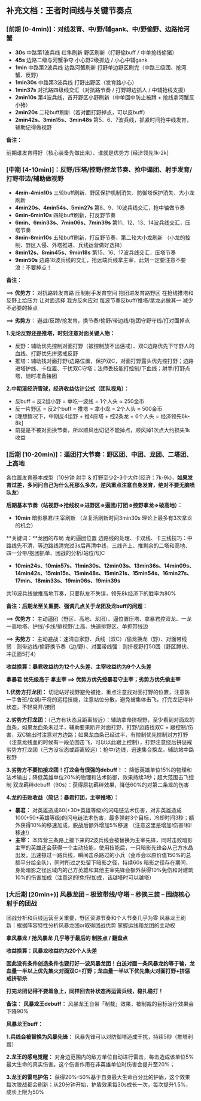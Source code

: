 ## 补充文档：王者时间线与关键节奏点

### [前期 (0-4min)]：对线发育、中/野/辅gank、中/野偷野、边路抢河蟹
- **30s** 中路第1波兵线 红隼刷新 野区刷新（打野偷buff / 中单抢线偷猪）
- **45s** 边路二级与河蟹争夺 小心野2级抓边 / 小心中辅gank
- **1min** 中路第2波兵线 边路河蟹刷新 打野单边野区刷完（中路三级团、抢河蟹、反野） 
- **1min30s** 中路第3波兵线 打野出野区（发育路小心）
- **1min37s** 对抗路四级线交汇（对抗路节奏 / 打野蹲边抓人 / 中辅抢线支援）
- **2min10s** 第4波兵线，首开野区小野刷新（中单回中防止被蹲 + 抢线拿河蟹反小猪）
- **2min20s** 二轮buff刷新（若对面打野掉点，可以反buff）
- **2min42s、3min15s、3min48s** 第5、6、7波兵线，抓紧时间抢中线发育，辅助记得做视野

**备注：**

前期谁发育得好（核心装备先做出来）、谁就是优势方 [经济领先1k-2k]

### [中期 (4-10min)]：反野/压塔/控野/控龙节奏、抢中逼团、射手发育/打野带边/辅助做视野
- **4min-4min10s** 三轮buff刷新、野区保护机制消失、防御塔保护消失、大小龙刷新 
- **4min20s、4min54s、5min27s** 第8、9、10波兵线交汇，抢中轴做节奏
- **6min-6min10s** 四轮buff刷新，打反野节奏
- **6min、6min33s、7min06s、7min39s** 第11、12、13、14波兵线交汇，压塔节奏
- **8min-8min10s** 五轮buff刷新，打反野节奏、第二轮大小龙刷新
（小龙的控制、野区入侵、外塔推进、兵线运营做好选择）
- **8min12s、8min45s、9min18s** 第15、16、17波兵线交汇，压塔节奏
- **9min50s** 边路18波兵线的交汇，抢远端兵线拿主宰，此刻一定要注意不要浪！不要掉点！

**备注：**

==> **优势方：** 对抗路转发育路 压制射手发育空间 抱团进发育路野区 在抢线推塔和反野上给压力 让对面选择 我方反向应对 每波节奏反buff/推塔/拿龙必做其一 减少不必要的掉点

==> **劣势方：** 避战/反蹲/抢发育，换节奏/偷野/带边线/抱团守野守线/打对面掉点

**1.无论反野还是推塔，时刻注意对面关键人物：**
- 反野：辅助优先控制对面打野（被控制放不出惩戒）、双C边路优先下守野人的血线、打野优先拼惩戒反野
- 推塔：辅助找对面打野\边路位置，保护双C，对面打野露头优先控打野；边路进塔护线、卡位置、干扰双C守塔；法师丢技能打控制/下血线；射手/打野点塔，随时准备接团 

**2.中期滚经济雪球，经济收益估计公式（团队视角）：**
- 反buff = 反2组小野 = 单吃一波线 = 1个人头 ≈ 250金币
- 反一片野区 = 反2个buff = 推塔 = 拿小龙 = 2个人头 ≈ 500金币
- [理想情况下，中期反4组野 + 推4座塔 + 控2条龙 + 6个人头 = 经济领先6k-8k]
- 前提是不被对面换节奏，所以顺风也切记不能掉点，顺风掉1次点大约损失1k收益

### [后期 (10-20min)]：逼团打大节奏：野区团、中团、龙团、二塔团、上高地

各位置发育基本成型（10分钟 射手 & 打野至少2-3个大件(经济：7k-9k)，**如果发育过差，多问问自己为什么死那么多次，逆风重点注意自身发育，绝对不要无脑喷队友**）

**后期基本节奏（站视野=>抢线权=>进野区=>逼团/打团=>控野拿龙=>破高地）：**
- **10min** 暗影暴君/主宰刷新 （龙复活刷新时间3min30s 理论上最多有3次拿龙的机会）
    
**关键词：**龙团的布局 龙的逼团位置 边路线的处理、卡双线、卡三线技巧：中路线先不清，等边路线清完过3s后再清中线，三线齐上、推剩余的二塔和高地、四一分带/抱团抓单、团战的分析/站位/切C

- **10min24s、10min57s、11min30s、12min03s、13min36s、14min09s、14min42s、15min15s、15min48s、15min21s、15min54s、16min27s、17min、18min33s、19min06s、19min39s**

共16波兵线做推高地节奏，只要队友不失误，领先8k经济下的胜率为80%

**备注：后期龙至关重要、强调几点关于龙团及龙buff的问题：**

==> **优势方：** 主动逼团（野区、高地、龙团）、逼位置压塔、拿暴君控双龙、一龙一高地塔、护线/卡线/排视野/上高、快速排野区、单抓带线边

==> **劣势方：** 主动避战：速清自家野、兵线（双C）/偷龙换龙（野）、对面带线弱：则带边线/偷野换节奏（边/野）、对面带线强：则挤视野打50团（野区蹲伏、冲正面5打4）

**收益换算：暴君收益约为12个人头差、主宰收益约为9个人头差**

**拿暴君 优先级高于 拿主宰 ==> 优势方优先控暴君守主宰；劣势方优先偷主宰**

**1.优势方打龙团：** 切记站好视野避免被抢，重点注意找对面打野的位置，注意防一手鲁班/女娲/干将的远程技能，注意站位分散，避免被集体击飞，打完龙记得补状态，不轻易开/接团

**2.劣势方打龙团：**（己方有状态且距离较近）：辅助拿命挤视野，至少看到对面龙的血条，如果龙血条未过半，辅助要果断开对面打野，打野/边路找双C + 跟控制/伤害，双C输出时注意对方边路；如果龙血条已经过半，有控制优先控制对方打野（注意龙残血的时候有一段范围击飞，可以以此跟上控制），打野注意绕后拼惩戒
劣势方打龙团（己方没状态或距离较远）：抢中/边线，迅速集合换龙，辅助站中路视野

**3.劣势方不要怕接龙团！打龙会有很强的debuff！：** 降低英雄单位15%的物理和法术输出；降低英雄单位20%的物理和法术防御，效果持续3秒；超大范围击飞控制
双龙羁绊debuff（90s）：获得原初羁绊效果，降低60%的对第二条龙的伤害

**4.龙的击败收益（简记：暴君打团，主宰推塔）：**
- **暴君：** 对英雄造成60(+30\*英雄等级)的闪电链法术伤害，对非英雄造成100(+50\*英雄等级)的闪电链法术伤害，最多弹射3个目标，冷却时间3秒；额外获得10%的移速加成，脱战后额外增加5%移速 （注意这里是增加!伤害!和!移速!）
- **主宰：** 本阵营三条路上接下来的2波兵线会被替换为主宰先锋，同时击败暗影主宰的英雄还会获得一个主动技能，使用技能后，一只暗影先锋会从己方水晶出发，迅速掠过一路兵线，瞬间击杀路过的小兵（金币会以原价值150%的总额平分给全队），同时所过之处留下暗影之径，持续60s
暗影之径存在期间，身处暗影之径区域内的己方英雄和其他主宰先锋会额外获得10%免伤和对建筑10%的伤害加成（注意这的!免伤!加成，该越塔时可以越塔）

### [大后期 (20min+)] 风暴龙团 – 极致带线/守塔 – 秒换三装 – 围绕核心射手的团战

团战分析和兵线运营至关重要，野区资源节奏和个人节奏几乎为零
风暴龙王刷新：根据阵容特性分析风暴龙团or取得团战优势 掌握运线和龙团的主动权

**拿风暴龙 / 抢风暴龙 几乎等于最后的 制胜点 / 翻盘点**

**收益换算：风暴龙收益约为20个人头差**

**因此没有条件创造条件也要打好一波风暴龙团！白送对面一条风暴龙约等于输，龙血量一半以上优先集火对面双C+打野；龙血量一半以下优先集火对面打野+拼惩戒拼斩杀**

**打完龙团记得不要着急上，同样回去补状态再运营兵线，稳扎稳打！**

**备注：**
**风暴龙王debuff：** 风暴龙王自带「制裁」效果，被制裁的目标治疗效果会下降90%

**风暴龙王buff：**

**1.兵线会被替换为风暴先锋：** 风暴先锋可以对防御塔造成干扰，持续5秒（推塔利器）

**2.龙王的感电觉醒：** 对身边范围内的敌方单位自动进行雷击，每击造成该单位5%最大生命的真实伤害。这个伤害作用在非英雄单位时伤害会提升至20%；

**3.龙王的雷电护佑：** 获得20%-50%基于自身最大生命百分比的护盾，这个效果每次脱战都会刷新；从20分钟开始，护盾效果每30s成长一次，每次提升1.5%，成长上限为50%